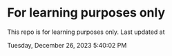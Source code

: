 # For learning purposes only
This repo is for learning purposes only.
Last updated at

Tuesday, December 26, 2023 5:40:02 PM

